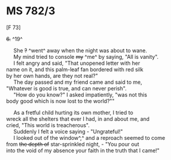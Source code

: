 # MS 782/3

[F 73]

~~6.~~ ^19^ 

&nbsp;&nbsp;&nbsp;&nbsp;&nbsp;She ~~?~~ ^went^ away when the night was about to wane. \
&nbsp;&nbsp;&nbsp;&nbsp;&nbsp;My mind tried to console ~~my~~ ^me^ by saying, "All is vanity". \
&nbsp;&nbsp;&nbsp;&nbsp;&nbsp;I felt angry and said, "That unopened letter with her \
name on it, and this palm-leaf fan bordered with red silk \
by her own hands, are they not real?" \
&nbsp;&nbsp;&nbsp;&nbsp;&nbsp;The day passed and my friend came and said to me, \
"Whatever is good is true, and can never perish". \
&nbsp;&nbsp;&nbsp;&nbsp;&nbsp;"How do you know?" I asked impatiently, "was not this \
body good which is now lost to the world?"" 

&nbsp;&nbsp;&nbsp;&nbsp;&nbsp;As a fretful child hurting its own mother, I tried to \
wreck all the shelters that ever I had, in and about me, and \
cried, "This world is treacherous". \
&nbsp;&nbsp;&nbsp;&nbsp;&nbsp;Suddenly I felt a voice saying - "Ungrateful!" \
&nbsp;&nbsp;&nbsp;&nbsp;&nbsp;I looked out of the window^,^ and a reproach seemed to come \
from ~~the depth of~~ star-sprinkled night, - "You pour out \
into the void of my absence your faith in the truth that I came!"

